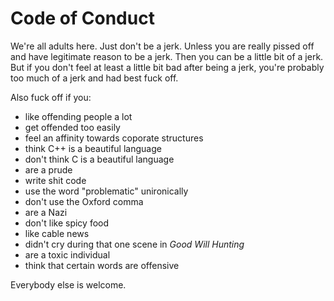 # Code of Conduct
We're all adults here. Just don't be a jerk. Unless you are really pissed off and have legitimate 
reason to be a jerk. Then you can be a little bit of a jerk. But if you don't feel at least a 
little bit bad after being a jerk, you're probably too much of a jerk and had best fuck off.

Also fuck off if you:
- like offending people a lot
- get offended too easily
- feel an affinity towards coporate structures
- think C++ is a beautiful language
- don't think C is a beautiful language
- are a prude
- write shit code
- use the word "problematic" unironically
- don't use the Oxford comma
- are a Nazi
- don't like spicy food
- like cable news
- didn't cry during that one scene in _Good Will Hunting_
- are a toxic individual
- think that certain words are offensive

Everybody else is welcome.